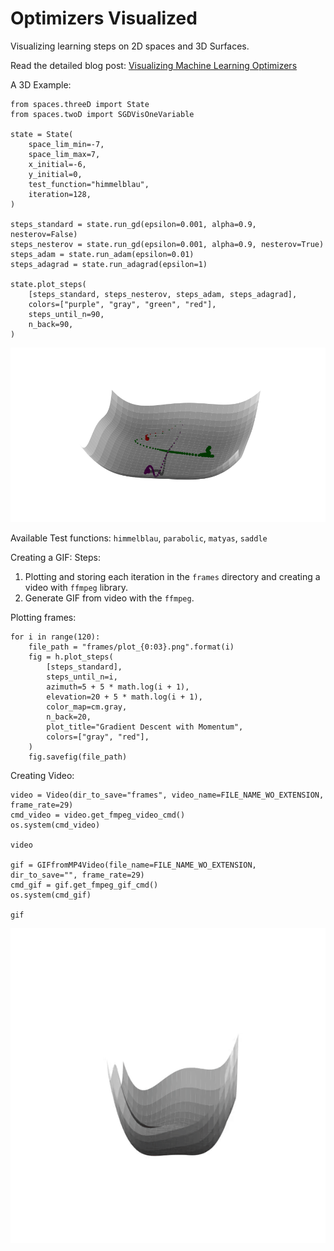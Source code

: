 # Optimizers Visualized

Visualizing learning steps on 2D spaces and 3D Surfaces.  

Read the detailed blog post: [Visualizing Machine Learning Optimizers](https://ikocabiyik.com/blog/en/visualizing-ml-optimizers/)  

A 3D Example:  

```
from spaces.threeD import State
from spaces.twoD import SGDVisOneVariable

state = State(
    space_lim_min=-7,
    space_lim_max=7,
    x_initial=-6,
    y_initial=0,
    test_function="himmelblau",
    iteration=128,
)

steps_standard = state.run_gd(epsilon=0.001, alpha=0.9, nesterov=False)
steps_nesterov = state.run_gd(epsilon=0.001, alpha=0.9, nesterov=True)
steps_adam = state.run_adam(epsilon=0.01)
steps_adagrad = state.run_adagrad(epsilon=1)

state.plot_steps(
    [steps_standard, steps_nesterov, steps_adam, steps_adagrad],
    colors=["purple", "gray", "green", "red"],
    steps_until_n=90,
    n_back=90,
)
```
    
![Optimizers-Visualized](images/optimizers-visualized.png)

Available Test functions: `himmelblau`, `parabolic`, `matyas`, `saddle`  

Creating a GIF:
Steps:

1. Plotting and storing each iteration in the `frames` directory and creating a video with `ffmpeg` library.  
2. Generate GIF from video with the `ffmpeg`.  

Plotting frames:
```
for i in range(120):
    file_path = "frames/plot_{0:03}.png".format(i)
    fig = h.plot_steps(
        [steps_standard],
        steps_until_n=i,
        azimuth=5 + 5 * math.log(i + 1),
        elevation=20 + 5 * math.log(i + 1),
        color_map=cm.gray,
        n_back=20,
        plot_title="Gradient Descent with Momentum",
        colors=["gray", "red"],
    )
    fig.savefig(file_path)
```

Creating Video:  
```
video = Video(dir_to_save="frames", video_name=FILE_NAME_WO_EXTENSION, frame_rate=29)
cmd_video = video.get_fmpeg_video_cmd()
os.system(cmd_video)

video

gif = GIFfromMP4Video(file_name=FILE_NAME_WO_EXTENSION, dir_to_save="", frame_rate=29)
cmd_gif = gif.get_fmpeg_gif_cmd()
os.system(cmd_gif)

gif
```

![Optimizers-Visualized](images/optimizers-visualized.gif)  
